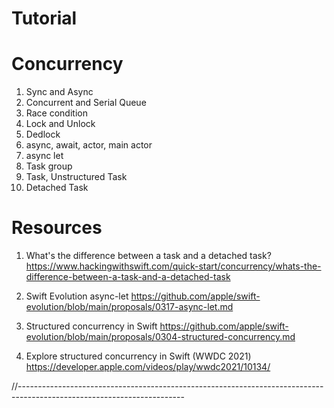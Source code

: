 # Tutorial

# Concurrency 
1. Sync and Async
2. Concurrent and Serial Queue
3. Race condition
4. Lock and Unlock
5. Dedlock
6. async, await, actor, main actor
7. async let
8. Task group
9. Task, Unstructured Task
10. Detached Task

# Resources
1) What's the difference between a task and a detached task? 
 https://www.hackingwithswift.com/quick-start/concurrency/whats-the-difference-between-a-task-and-a-detached-task

2) Swift Evolution async-let
https://github.com/apple/swift-evolution/blob/main/proposals/0317-async-let.md

3) Structured concurrency in Swift
https://github.com/apple/swift-evolution/blob/main/proposals/0304-structured-concurrency.md

4) Explore structured concurrency in Swift (WWDC 2021)
https://developer.apple.com/videos/play/wwdc2021/10134/


//-----------------------------------------------------------------------------------------------------------------------

